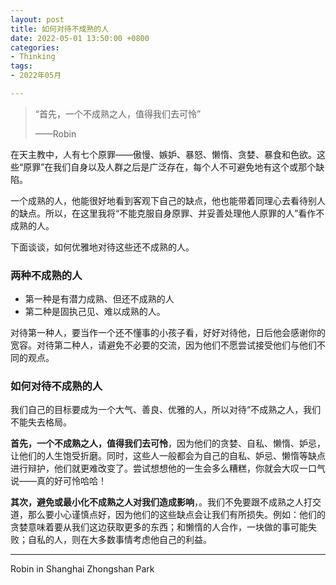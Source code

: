 ```yaml
---
layout: post
title: 如何对待不成熟的人
date: 2022-05-01 13:50:00 +0800
categories:
- Thinking
tags:
- 2022年05月

---
```


<blockquote class="blockquote-center">
<p>“首先，一个不成熟之人，值得我们去可怜”</p>
<p>——Robin</p>
</blockquote>



在天主教中，人有七个原罪——傲慢、嫉妒、暴怒、懒惰、贪婪、暴食和色欲。这些“原罪”在我们自身以及人群之后是广泛存在，每个人不可避免地有这个或那个缺陷。



一个成熟的人，他能很好地看到客观下自己的缺点，他也能带着同理心去看待别人的缺点。所以，在这里我将“不能克服自身原罪、并妥善处理他人原罪的人”看作不成熟的人。



下面谈谈，如何优雅地对待这些还不成熟的人。



### 两种不成熟的人



- 第一种是有潜力成熟、但还不成熟的人
- 第二种是固执己见、难以成熟的人。



对待第一种人，要当作一个还不懂事的小孩子看，好好对待他，日后他会感谢你的宽容。对待第二种人，请避免不必要的交流，因为他们不愿尝试接受他们与他们不同的观点。



### 如何对待不成熟的人



我们自己的目标要成为一个大气、善良、优雅的人，所以对待“不成熟之人，我们不能失去格局。



**首先，一个不成熟之人，值得我们去可怜**，因为他们的贪婪、自私、懒惰、妒忌，让他们的人生饱受折磨。同时，这些人一般都会为自己的自私、妒忌、懒惰等缺点进行辩护，他们就更难改变了。尝试想想他的一生会多么糟糕，你就会大叹一口气说——真的好可怜哈哈！

**其次，避免或最小化不成熟之人对我们造成影响**，。我们不免要跟不成熟之人打交道，那么要小心谨慎点好，因为他们的这些缺点会让我们有所损失。例如：他们的贪婪意味着要从我们这边获取更多的东西；和懒惰的人合作，一块做的事可能失败；自私的人，则在大多数事情考虑他自己的利益。








-----

Robin in Shanghai Zhongshan Park
